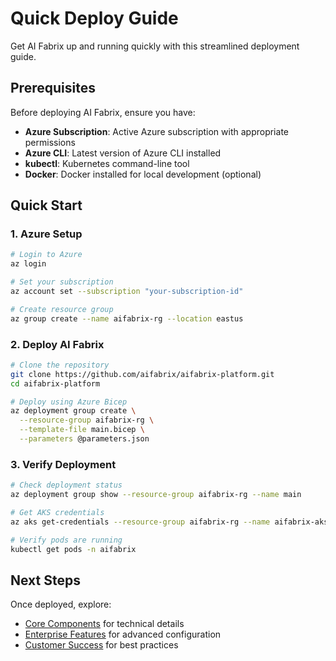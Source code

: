 # Quick Deploy Guide

Get AI Fabrix up and running quickly with this streamlined deployment guide.

## Prerequisites

Before deploying AI Fabrix, ensure you have:

- **Azure Subscription**: Active Azure subscription with appropriate permissions
- **Azure CLI**: Latest version of Azure CLI installed
- **kubectl**: Kubernetes command-line tool
- **Docker**: Docker installed for local development (optional)

## Quick Start

### 1. Azure Setup

```bash
# Login to Azure
az login

# Set your subscription
az account set --subscription "your-subscription-id"

# Create resource group
az group create --name aifabrix-rg --location eastus
```

### 2. Deploy AI Fabrix

```bash
# Clone the repository
git clone https://github.com/aifabrix/aifabrix-platform.git
cd aifabrix-platform

# Deploy using Azure Bicep
az deployment group create \
  --resource-group aifabrix-rg \
  --template-file main.bicep \
  --parameters @parameters.json
```

### 3. Verify Deployment

```bash
# Check deployment status
az deployment group show --resource-group aifabrix-rg --name main

# Get AKS credentials
az aks get-credentials --resource-group aifabrix-rg --name aifabrix-aks

# Verify pods are running
kubectl get pods -n aifabrix
```

## Next Steps

Once deployed, explore:
- [Core Components](../core-components/) for technical details
- [Enterprise Features](../enterprise-features/) for advanced configuration
- [Customer Success](../customer-success/) for best practices
